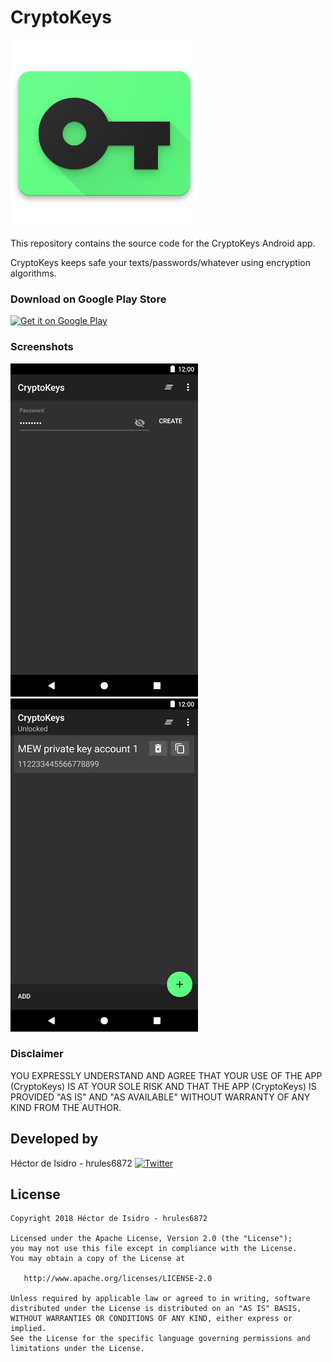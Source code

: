 CryptoKeys
=====
![image](art/logo.png)

This repository contains the source code for the CryptoKeys Android app.

CryptoKeys keeps safe your texts/passwords/whatever using encryption algorithms.

### Download on Google Play Store
<a href="https://play.google.com/store/apps/details?id=com.hrules.cryptokeys"><img alt="Get it on Google Play" height="60" src="https://play.google.com/intl/en_us/badges/images/generic/en_badge_web_generic.png" /></a>

### Screenshots
![image](art/screenshot1.png) ![image](art/screenshot2.png)

### Disclaimer
YOU EXPRESSLY UNDERSTAND AND AGREE THAT YOUR USE OF THE APP (CryptoKeys) IS AT YOUR SOLE RISK AND THAT THE APP (CryptoKeys) IS PROVIDED "AS IS" AND "AS AVAILABLE" WITHOUT WARRANTY OF ANY KIND FROM THE AUTHOR.

Developed by
-------
Héctor de Isidro - hrules6872 [![Twitter](http://img.shields.io/badge/contact-@hector6872-blue.svg?style=flat)](http://twitter.com/hector6872)

License
-------
    Copyright 2018 Héctor de Isidro - hrules6872

    Licensed under the Apache License, Version 2.0 (the "License");
    you may not use this file except in compliance with the License.
    You may obtain a copy of the License at

       http://www.apache.org/licenses/LICENSE-2.0

    Unless required by applicable law or agreed to in writing, software
    distributed under the License is distributed on an "AS IS" BASIS,
    WITHOUT WARRANTIES OR CONDITIONS OF ANY KIND, either express or implied.
    See the License for the specific language governing permissions and
    limitations under the License.